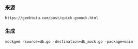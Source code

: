 ### 来源
```
https://geektutu.com/post/quick-gomock.html
```

### 生成
```
mockgen -source=db.go -destination=db_mock.go -package=main
```